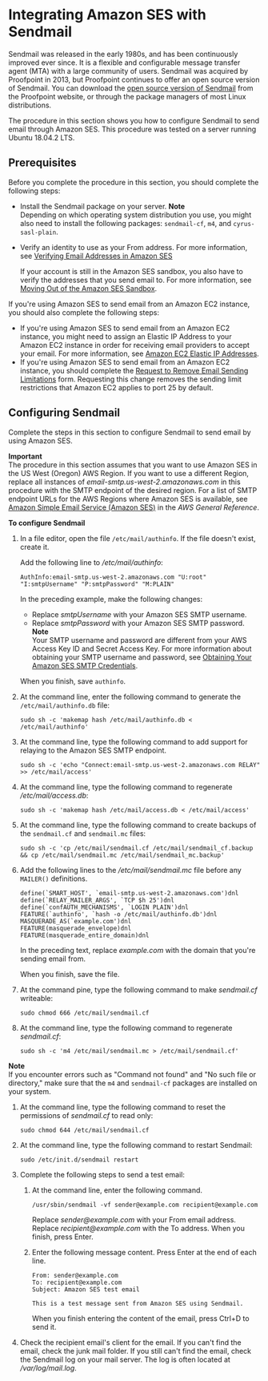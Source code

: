 # Integrating Amazon SES with Sendmail<a name="send-email-sendmail"></a>

Sendmail was released in the early 1980s, and has been continuously improved ever since\. It is a flexible and configurable message transfer agent \(MTA\) with a large community of users\. Sendmail was acquired by Proofpoint in 2013, but Proofpoint continues to offer an open source version of Sendmail\. You can download the [open source version of Sendmail](https://www.proofpoint.com/us/open-source-email-solution) from the Proofpoint website, or through the package managers of most Linux distributions\.

The procedure in this section shows you how to configure Sendmail to send email through Amazon SES\. This procedure was tested on a server running Ubuntu 18\.04\.2 LTS\.

## Prerequisites<a name="send-email-sendmail-prerequisites"></a>

Before you complete the procedure in this section, you should complete the following steps:
+ Install the Sendmail package on your server\. 
**Note**  
Depending on which operating system distribution you use, you might also need to install the following packages: `sendmail-cf`, `m4`, and `cyrus-sasl-plain`\.
+ Verify an identity to use as your From address\. For more information, see [Verifying Email Addresses in Amazon SES](verify-email-addresses.md)

  If your account is still in the Amazon SES sandbox, you also have to verify the addresses that you send email to\. For more information, see [Moving Out of the Amazon SES Sandbox](request-production-access.md)\.

If you're using Amazon SES to send email from an Amazon EC2 instance, you should also complete the following steps:
+ If you're using Amazon SES to send email from an Amazon EC2 instance, you might need to assign an Elastic IP Address to your Amazon EC2 instance in order for receiving email providers to accept your email\. For more information, see [Amazon EC2 Elastic IP Addresses](https://aws.amazon.com/articles/1346)\.
+ If you're using Amazon SES to send email from an Amazon EC2 instance, you should complete the [Request to Remove Email Sending Limitations](https://aws-portal.amazon.com/gp/aws/html-forms-controller/contactus/ec2-email-limit-rdns-request) form\. Requesting this change removes the sending limit restrictions that Amazon EC2 applies to port 25 by default\.

## Configuring Sendmail<a name="send-email-sendmail-procedure"></a>

Complete the steps in this section to configure Sendmail to send email by using Amazon SES\.

**Important**  
The procedure in this section assumes that you want to use Amazon SES in the US West \(Oregon\) AWS Region\. If you want to use a different Region, replace all instances of *email\-smtp\.us\-west\-2\.amazonaws\.com* in this procedure with the SMTP endpoint of the desired region\. For a list of SMTP endpoint URLs for the AWS Regions where Amazon SES is available, see [Amazon Simple Email Service \(Amazon SES\)](https://docs.aws.amazon.com/general/latest/gr/rande.html#ses_region) in the *AWS General Reference*\.

**To configure Sendmail**

1. In a file editor, open the file `/etc/mail/authinfo`\. If the file doesn't exist, create it\.

   Add the following line to */etc/mail/authinfo*:

   ```
   AuthInfo:email-smtp.us-west-2.amazonaws.com "U:root" "I:smtpUsername" "P:smtpPassword" "M:PLAIN"
   ```

   In the preceding example, make the following changes:
   + Replace *smtpUsername* with your Amazon SES SMTP username\.
   + Replace *smtpPassword* with your Amazon SES SMTP password\.
**Note**  
Your SMTP username and password are different from your AWS Access Key ID and Secret Access Key\. For more information about obtaining your SMTP username and password, see [Obtaining Your Amazon SES SMTP Credentials](smtp-credentials.md)\.

   When you finish, save `authinfo`\.

1. At the command line, enter the following command to generate the `/etc/mail/authinfo.db` file:

   ```
   sudo sh -c 'makemap hash /etc/mail/authinfo.db < /etc/mail/authinfo'
   ```

1. At the command line, type the following command to add support for relaying to the Amazon SES SMTP endpoint\.

   ```
   sudo sh -c 'echo "Connect:email-smtp.us-west-2.amazonaws.com RELAY" >> /etc/mail/access'
   ```

1. At the command line, type the following command to regenerate */etc/mail/access\.db*:

   ```
   sudo sh -c 'makemap hash /etc/mail/access.db < /etc/mail/access'
   ```

1. At the command line, type the following command to create backups of the `sendmail.cf` and `sendmail.mc` files:

   ```
   sudo sh -c 'cp /etc/mail/sendmail.cf /etc/mail/sendmail_cf.backup && cp /etc/mail/sendmail.mc /etc/mail/sendmail_mc.backup'
   ```

1. Add the following lines to the */etc/mail/sendmail\.mc* file before any `MAILER()` definitions\.

   ```
   define(`SMART_HOST', `email-smtp.us-west-2.amazonaws.com')dnl
   define(`RELAY_MAILER_ARGS', `TCP $h 25')dnl
   define(`confAUTH_MECHANISMS', `LOGIN PLAIN')dnl
   FEATURE(`authinfo', `hash -o /etc/mail/authinfo.db')dnl
   MASQUERADE_AS(`example.com')dnl
   FEATURE(masquerade_envelope)dnl
   FEATURE(masquerade_entire_domain)dnl
   ```

   In the preceding text, replace *example\.com* with the domain that you're sending email from\.

   When you finish, save the file\.

1. At the command pine, type the following command to make *sendmail\.cf* writeable:

   ```
   sudo chmod 666 /etc/mail/sendmail.cf
   ```

1. At the command line, type the following command to regenerate *sendmail\.cf*:

   ```
   sudo sh -c 'm4 /etc/mail/sendmail.mc > /etc/mail/sendmail.cf'
   ```
**Note**  
If you encounter errors such as "Command not found" and "No such file or directory," make sure that the `m4` and `sendmail-cf` packages are installed on your system\.

1. At the command line, type the following command to reset the permissions of *sendmail\.cf* to read only:

   ```
   sudo chmod 644 /etc/mail/sendmail.cf
   ```

1. At the command line, type the following command to restart Sendmail:

   ```
   sudo /etc/init.d/sendmail restart
   ```

1. Complete the following steps to send a test email:

   1. At the command line, enter the following command\.

      ```
      /usr/sbin/sendmail -vf sender@example.com recipient@example.com
      ```

      Replace *sender@example\.com* with your From email address\. Replace *recipient@example\.com* with the To address\. When you finish, press Enter\.

   1. Enter the following message content\. Press Enter at the end of each line\.

      ```
      From: sender@example.com
      To: recipient@example.com
      Subject: Amazon SES test email
      
      This is a test message sent from Amazon SES using Sendmail.
      ```

      When you finish entering the content of the email, press Ctrl\+D to send it\.

1. Check the recipient email's client for the email\. If you can't find the email, check the junk mail folder\. If you still can't find the email, check the Sendmail log on your mail server\. The log is often located at */var/log/mail\.log*\. 